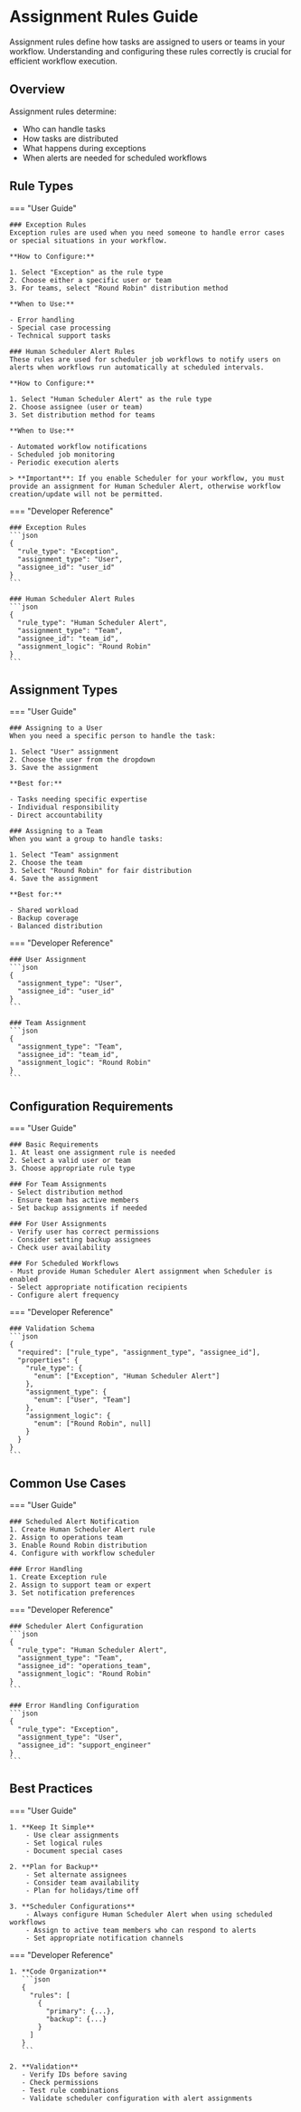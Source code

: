# Assignment Rules Guide

Assignment rules define how tasks are assigned to users or teams in your workflow. Understanding and configuring these
rules correctly is crucial for efficient workflow execution.

## Overview

Assignment rules determine:

-   Who can handle tasks
-   How tasks are distributed
-   What happens during exceptions
-   When alerts are needed for scheduled workflows

## Rule Types

=== "User Guide"

    ### Exception Rules
    Exception rules are used when you need someone to handle error cases or special situations in your workflow.

    **How to Configure:**

    1. Select "Exception" as the rule type
    2. Choose either a specific user or team
    3. For teams, select "Round Robin" distribution method

    **When to Use:**

    - Error handling
    - Special case processing
    - Technical support tasks

    ### Human Scheduler Alert Rules
    These rules are used for scheduler job workflows to notify users on alerts when workflows run automatically at scheduled intervals.

    **How to Configure:**

    1. Select "Human Scheduler Alert" as the rule type
    2. Choose assignee (user or team)
    3. Set distribution method for teams

    **When to Use:**

    - Automated workflow notifications
    - Scheduled job monitoring
    - Periodic execution alerts

    > **Important**: If you enable Scheduler for your workflow, you must provide an assignment for Human Scheduler Alert, otherwise workflow creation/update will not be permitted.

=== "Developer Reference"

    ### Exception Rules
    ```json
    {
      "rule_type": "Exception",
      "assignment_type": "User",
      "assignee_id": "user_id"
    }
    ```

    ### Human Scheduler Alert Rules
    ```json
    {
      "rule_type": "Human Scheduler Alert",
      "assignment_type": "Team",
      "assignee_id": "team_id",
      "assignment_logic": "Round Robin"
    }
    ```

## Assignment Types

=== "User Guide"

    ### Assigning to a User
    When you need a specific person to handle the task:

    1. Select "User" assignment
    2. Choose the user from the dropdown
    3. Save the assignment

    **Best for:**

    - Tasks needing specific expertise
    - Individual responsibility
    - Direct accountability

    ### Assigning to a Team
    When you want a group to handle tasks:

    1. Select "Team" assignment
    2. Choose the team
    3. Select "Round Robin" for fair distribution
    4. Save the assignment

    **Best for:**

    - Shared workload
    - Backup coverage
    - Balanced distribution

=== "Developer Reference"

    ### User Assignment
    ```json
    {
      "assignment_type": "User",
      "assignee_id": "user_id"
    }
    ```

    ### Team Assignment
    ```json
    {
      "assignment_type": "Team",
      "assignee_id": "team_id",
      "assignment_logic": "Round Robin"
    }
    ```

## Configuration Requirements

=== "User Guide"

    ### Basic Requirements
    1. At least one assignment rule is needed
    2. Select a valid user or team
    3. Choose appropriate rule type

    ### For Team Assignments
    - Select distribution method
    - Ensure team has active members
    - Set backup assignments if needed

    ### For User Assignments
    - Verify user has correct permissions
    - Consider setting backup assignees
    - Check user availability

    ### For Scheduled Workflows
    - Must provide Human Scheduler Alert assignment when Scheduler is enabled
    - Select appropriate notification recipients
    - Configure alert frequency

=== "Developer Reference"

    ### Validation Schema
    ```json
    {
      "required": ["rule_type", "assignment_type", "assignee_id"],
      "properties": {
        "rule_type": {
          "enum": ["Exception", "Human Scheduler Alert"]
        },
        "assignment_type": {
          "enum": ["User", "Team"]
        },
        "assignment_logic": {
          "enum": ["Round Robin", null]
        }
      }
    }
    ```

## Common Use Cases

=== "User Guide"

    ### Scheduled Alert Notification
    1. Create Human Scheduler Alert rule
    2. Assign to operations team
    3. Enable Round Robin distribution
    4. Configure with workflow scheduler

    ### Error Handling
    1. Create Exception rule
    2. Assign to support team or expert
    3. Set notification preferences

=== "Developer Reference"

    ### Scheduler Alert Configuration
    ```json
    {
      "rule_type": "Human Scheduler Alert",
      "assignment_type": "Team",
      "assignee_id": "operations_team",
      "assignment_logic": "Round Robin"
    }
    ```

    ### Error Handling Configuration
    ```json
    {
      "rule_type": "Exception",
      "assignment_type": "User",
      "assignee_id": "support_engineer"
    }
    ```

## Best Practices

=== "User Guide"

    1. **Keep It Simple**
        - Use clear assignments
        - Set logical rules
        - Document special cases

    2. **Plan for Backup**
        - Set alternate assignees
        - Consider team availability
        - Plan for holidays/time off

    3. **Scheduler Configurations**
        - Always configure Human Scheduler Alert when using scheduled workflows
        - Assign to active team members who can respond to alerts
        - Set appropriate notification channels

=== "Developer Reference"

    1. **Code Organization**
       ```json
       {
         "rules": [
           {
             "primary": {...},
             "backup": {...}
           }
         ]
       }
       ```

    2. **Validation**
       - Verify IDs before saving
       - Check permissions
       - Test rule combinations
       - Validate scheduler configuration with alert assignments
